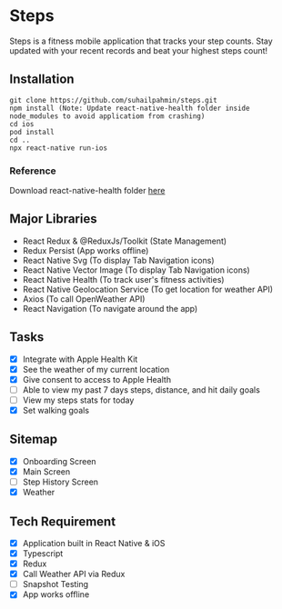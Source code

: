 # Steps

Steps is a fitness mobile application that tracks your step counts. Stay updated with your recent records and beat your highest steps count!

## Installation

```
git clone https://github.com/suhailpahmin/steps.git
npm install (Note: Update react-native-health folder inside node_modules to avoid applicatiom from crashing)
cd ios
pod install
cd ..
npx react-native run-ios
```

### Reference

Download react-native-health folder [here](https://drive.google.com/file/d/1GUr0t_yeQvQJsdLgFdcbHW0gvyWJP6dG/view?usp=sharing)
## Major Libraries

- React Redux & @ReduxJs/Toolkit (State Management)
- Redux Persist (App works offline)
- React Native Svg (To display Tab Navigation icons)
- React Native Vector Image (To display Tab Navigation icons)
- React Native Health (To track user's fitness activities)
- React Native Geolocation Service (To get location for weather API)
- Axios (To call OpenWeather API)
- React Navigation (To navigate around the app)

## Tasks

- [x] Integrate with Apple Health Kit
- [x] See the weather of my current location
- [x] Give consent to access to Apple Health
- [ ] Able to view my past 7 days steps, distance, and hit daily goals
- [ ] View my steps stats for today
- [x] Set walking goals

## Sitemap

- [x] Onboarding Screen
- [x] Main Screen
- [ ] Step History Screen
- [x] Weather

## Tech Requirement

- [x] Application built in React Native & iOS
- [x] Typescript
- [x] Redux
- [x] Call Weather API via Redux
- [ ] Snapshot Testing
- [x] App works offline
